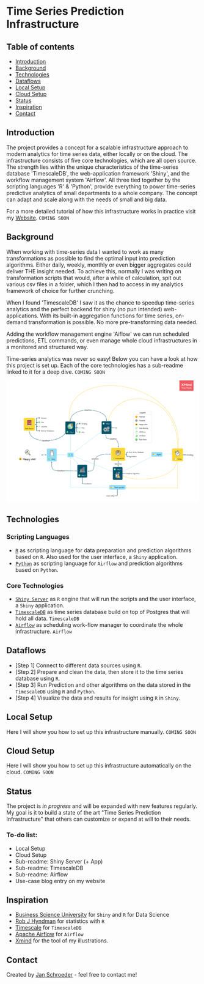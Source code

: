 # Time Series Prediction Infrastructure

## Table of contents
* [Introduction](#introduction)
* [Background](#background)
* [Technologies](#technologies)
* [Dataflows](#dataflows)
* [Local Setup](#local-setup)
* [Cloud Setup](#cloud-setup)
* [Status](#status)
* [Inspiration](#inspiration)
* [Contact](#contact)

## Introduction

The project provides a concept for a scalable infrastructure approach to modern analytics for time series data, either locally or on the cloud. The infrastructure consists of five core technologies, which are all open source. The strength lies within the unique characteristics of the time-series database 'TimescaleDB', the web-application framework 'Shiny', and the workflow management system 'Airflow'. All three tied together by the scripting languages 'R' & 'Python', provide everything to power time-series predictive analytics of small departments to a whole company. The concept can adapt and scale along with the needs of small and big data.

For a more detailed tutorial of how this infrastructure works in practice visit my [Website](http://schroederjan.com/). `COMING SOON`

## Background
When working with time-series data I wanted to work as many transformations as possible to find the optimal input into prediction algorithms. Either daily, weekly, monthly or even bigger aggregates could deliver THE insight needed. To achieve this, normally I was writing on transformation scripts that would, after a while of calculation, spit out various csv files in a folder, which I then had to access in my analytics framework of choice for further crunching. 

When I found 'TimescaleDB' I saw it as the chance to speedup time-series analytics and the perfect backend for shiny (no pun intended) web-applications. With its built-in aggregation functions for time series, on-demand transformation is possible. No more pre-transforming data needed.

Adding the workflow management engine 'Aiflow' we can run scheduled predictions, ETL commands, or even manage whole cloud infrastructures in a monitored and structured way.

Time-series analytics was never so easy!
Below you can have a look at how this project is set up.
Each of the core technologies has a sub-readme linked to it for a deep dive. `COMING SOON`

![](man/featured.png)

## Technologies

### Scripting Languages
* [`R`](https://www.r-project.org/) as scripting language for data preparation and prediction algorithms based on `R`. Also used for the user interface, a `Shiny` application.
* [`Python`](https://www.python.org/) as scripting language for `Airflow` and prediction algorithms based on `Python`.

### Core Technologies
* [`Shiny Server`]() as `R` engine that will run the scripts and the user interface, a `Shiny` application.
* [`TimescaleDB`]() as time series database build on top of Postgres that will hold all data. `TimescaleDB`
* [`Airflow`]() as scheduling work-flow manager to coordinate the whole infrastructure. `Airflow`

## Dataflows
* [Step 1] Connect to different data sources using `R`.
* [Step 2] Prepare and clean the data, then store it to the time series database using `R`.
* [Step 3] Run Prediction and other algorithms on the data stored in the `TimescaleDB` using `R` and `Python`.
* [Step 4] Visualize the data and results for insight using `R` in `Shiny`.

## Local Setup

Here I will show you how to set up this infrastructure manually. `COMING SOON`

## Cloud Setup

Here I will show you how to set up this infrastructure automatically on the cloud. `COMING SOON`

## Status
The project is _in progress_ and will be expanded with new features regularly.
My goal is it to build a state of the art "Time Series Prediction Infrastructure" that others can customize or expand at will to their needs.

### To-do list:

* Local Setup
* Cloud Setup
* Sub-readme: Shiny Server (+ App)
* Sub-readme: TimescaleDB
* Sub-readme: Airflow
* Use-case blog entry on my website

## Inspiration

* [Business Science University](https://university.business-science.io/) for `Shiny` and `R` for Data Science
* [Rob J Hyndman](https://robjhyndman.com/publications/) for statistics with `R` 
* [Timescale](https://www.timescale.com/) for `TimescaleDB`
* [Apache Airflow](https://airflow.apache.org/) for `Airflow`
* [Xmind](https://www.xmind.net/xmind2020/) for the tool of my illustrations.

## Contact
Created by [Jan Schroeder](https://www.schroederjan.com/) - feel free to contact me!

